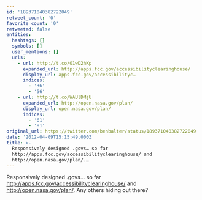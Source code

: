 ```yaml
---
id: '189371040382722049'
retweet_count: '0'
favorite_count: '0'
retweeted: false
entities:
  hashtags: []
  symbols: []
  user_mentions: []
  urls:
    - url: http://t.co/O1wD2hKp
      expanded_url: http://apps.fcc.gov/accessibilityclearinghouse/
      display_url: apps.fcc.gov/accessibilityc…
      indices:
        - '36'
        - '56'
    - url: http://t.co/WAUlDMjU
      expanded_url: http://open.nasa.gov/plan/
      display_url: open.nasa.gov/plan/
      indices:
        - '61'
        - '81'
original_url: https://twitter.com/benbalter/status/189371040382722049
date: '2012-04-09T15:15:49.000Z'
title: >-
  Responsively designed .govs… so far
  http://apps.fcc.gov/accessibilityclearinghouse/ and
  http://open.nasa.gov/plan/.…
---
```


Responsively designed .govs… so far http://apps.fcc.gov/accessibilityclearinghouse/ and http://open.nasa.gov/plan/. Any others hiding out there?